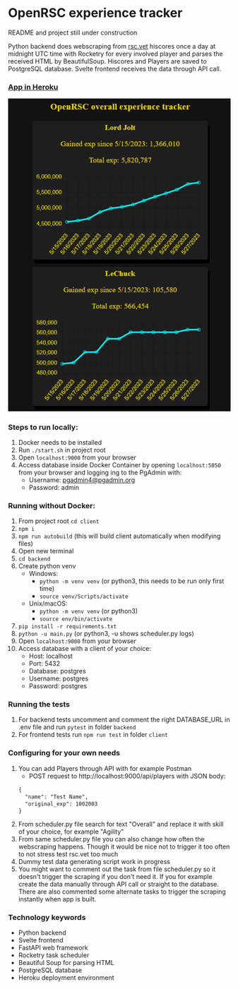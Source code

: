 # OpenRSC experience tracker

README and project still under construction

Python backend does webscraping from [rsc.vet](https://rsc.vet/) hiscores once a day at midnight UTC time with Rocketry for every involved player and parses the received HTML by BeautifulSoup. Hiscores and Players are saved to PostgreSQL database. Svelte frontend receives the data through API call.

### [App in Heroku](https://openrsc-exp-tracker.herokuapp.com/)

![Frontpage](/client/public/images/client.png)

### Steps to run locally:
1. Docker needs to be installed
2. Run `./start.sh` in project root
3. Open `localhost:9000` from your browser
4. Access database inside Docker Container by opening `localhost:5050` from your browser and logging ing to the PgAdmin with:
    - Username: pgadmin4@pgadmin.org
    - Password: admin

### Running without Docker:
1. From project root `cd client`
2. `npm i`
3. `npm run autobuild` (this will build client automatically when modifying files)
4. Open new terminal
5. `cd backend`
6. Create python venv
    - Windows:
        - `python -m venv venv` (or python3, this needs to be run only first time)
        - `source venv/Scripts/activate`
    - Unix/macOS:
        - `python -m venv venv` (or python3)
        - `source env/bin/activate`
7. `pip install -r requirements.txt`
8. `python -u main.py` (or python3, -u shows scheduler.py logs)
9. Open `localhost:9000` from your browser
10. Access database with a client of your choice:
    - Host: localhost
    - Port: 5432
    - Database: postgres
    - Username: postgres
    - Password: postgres

### Running the tests
1. For backend tests uncomment and comment the right DATABASE_URL in .env file and run `pytest` in folder `backend`
2. For frontend tests run `npm run test` in folder `client`

### Configuring for your own needs
1. You can add Players through API with for example Postman
    - POST request to http://localhost:9000/api/players with JSON body:
    ```
    {
      "name": "Test Name",
      "original_exp": 1002003
    }
    ```
2. From scheduler.py file search for text "Overall" and replace it with skill of your choice, for example "Agility"
3. From same scheduler.py file you can also change how often the webscraping happens. Though it would be nice not to trigger it too often to not stress test rsc.vet too much
4. Dummy test data generating script work in progress
5. You might want to comment out the task from file scheduler.py so it doesn't trigger the scraping if you don't need it. If you for example create the data manually through API call or straight to the database. There are also commented some alternate tasks to trigger the scraping instantly when app is built.

### Technology keywords
- Python backend
- Svelte frontend
- FastAPI web framework
- Rocketry task scheduler
- Beautiful Soup for parsing HTML
- PostgreSQL database
- Heroku deployment environment
